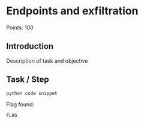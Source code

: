 # Endpoints and exfiltration
Points: 100

## Introduction
Description of task and objective

## Task / Step  
```python   
python code snippet
```

Flag found: 
```
FLAG
```  